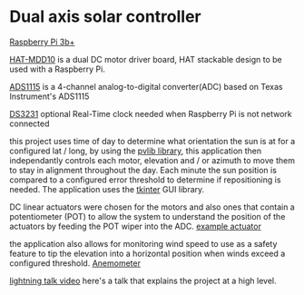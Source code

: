 # Dual axis solar controller
[Raspberry Pi 3b+](https://www.raspberrypi.org/products/raspberry-pi-3-model-b-plus/) 

[HAT-MDD10](http://www.cytron.com.my/p-HAT-MDD10) is a dual DC motor driver board, HAT stackable design to be used with a Raspberry Pi.

[ADS1115](https://wiki.seeedstudio.com/4-Channel_16-Bit_ADC_for_Raspberry_Pi-ADS1115/) is a 4-channel analog-to-digital converter(ADC) based on Texas Instrument's ADS1115

[DS3231](https://www.amazon.com/dp/B07RYT1KLH) optional Real-Time clock needed when Raspberry Pi is not network connected

this project uses time of day to determine what orientation the sun is at for a configured lat / long, 
by using the [pvlib library](https://github.com/pvlib/pvlib-python),
this application then independantly controls each motor, elevation and / or azimuth to move them to stay in alignment throughout the day.
Each minute the sun position is compared to a configured error threshold to determine if repositioning is needed.
The application uses the [tkinter](https://docs.python.org/3/library/tkinter.html) GUI library.

DC linear actuators were chosen for the motors and also ones that contain a potentiometer (POT) to allow the system to understand the position of the actuators
by feeding the POT wiper into the ADC.
[example actuator](https://www.amazon.com/gp/product/B00NVI7NA8/)

the application also allows for monitoring wind speed to use as a safety feature to tip the elevation into a horizontal position when winds exceed a configured threshold.
[Anemometer](https://www.adafruit.com/product/1733)

[lightning talk video](https://photos.app.goo.gl/1VDkkDudKswXe2aH9) here's a talk that explains the project at a high level.
